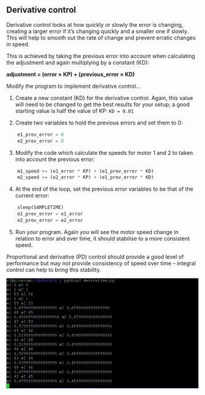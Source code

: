 ## Derivative control

Derivative control looks at how quickly or slowly the error is changing, creating a larger error if it’s changing quickly and a smaller one if slowly. This will help to smooth out the rate of change and prevent erratic changes in speed.

This is achieved by taking the previous error into account when calculating the adjustment and again multiplying by a constant (KD): 

**adjustment = (error × KP) + (previous_error × KD)**

Modify the program to implement derivative control…

1. Create a new constant (KD) for the derivative control. Again, this value will need to be changed to get the best results for your setup; a good starting value is half the value of KP:
`KD = 0.01`

2. Create two variables to hold the previous errors and set them to 0:
~~~ python
	e1_prev_error = 0
	e2_prev_error = 0
~~~

3. Modify the code which calculate the speeds for motor 1 and 2 to taken into account the previous error:
~~~ python
    m1_speed += (e1_error * KP) + (e1_prev_error * KD)
    m2_speed += (e2_error * KP) + (e1_prev_error * KD)
~~~

4. At the end of the loop, set the previous error variables to be that of the current error:
~~~ python
    sleep(SAMPLETIME)
    e1_prev_error = e1_error
    e2_prev_error = e2_error
~~~
	
5. Run your program. Again you will see the motor speed change in relation to error and over time, it should stabilise to a more consistent speed.

Proportional and derivative (PD) control should provide a good level of performance but may not provide consistency of speed over time – integral control can help to bring this stability.

![Derivative Running](images/derivative_running.PNG)

